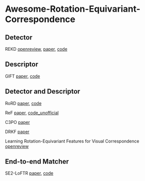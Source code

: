 # Awesome-Rotation-Equivariant-Correspondence



## Detector
REKD [openreview](https://openreview.net/forum?id=sJJXksSg7yi), 
 [paper](https://openaccess.thecvf.com/content/CVPR2022/html/Lee_Self-Supervised_Equivariant_Learning_for_Oriented_Keypoint_Detection_CVPR_2022_paper.html), [code](https://github.com/bluedream1121/REKD)

## Descriptor
GIFT [paper](https://proceedings.neurips.cc/paper/2019/hash/34306d99c63613fad5b2a140398c0420-Abstract.html), [code](https://github.com/zju3dv/GIFT)

## Detector and Descriptor
RoRD [paper](https://arxiv.org/pdf/2103.08573.pdf), [code](https://github.com/UditSinghParihar/RoRD)

ReF [paper](https://arxiv.org/abs/2203.05206), [code_unofficial](https://github.com/ShuaiAlger/ReF_pytorch)

C3PO [paper](https://openreview.net/forum?id=dXouQ9ubkPJ)

DRKF [paper](https://arxiv.org/pdf/2209.10907.pdf)

Learning Rotation-Equivariant Features for Visual Correspondence [openreview](https://openreview.net/forum?id=GCF6ZOA6Npk)

## End-to-end Matcher
SE2-LoFTR [paper](https://openaccess.thecvf.com/content/CVPR2022W/IMW/html/Bokman_A_Case_for_Using_Rotation_Invariant_Features_in_State_of_CVPRW_2022_paper.html), [code](https://github.com/inkyusa/se2-loftr)




